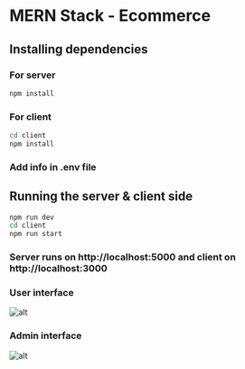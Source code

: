 # MERN Stack - Ecommerce

## Installing dependencies

### For server

```bash
npm install
```

### For client

```bash
cd client
npm install
```

### Add info in .env file

## Running the server & client side

```bash
npm run dev
cd client
npm run start
```

### Server runs on http://localhost:5000 and client on http://localhost:3000

### User interface

![alt](https://res.cloudinary.com/stan3slaw-cloud/image/upload/v1634464582/Demo/user_interface_dsomjp.png)

### Admin interface

![alt](https://res.cloudinary.com/stan3slaw-cloud/image/upload/v1632138707/Demo/admin_interface_ho5sro.png)

